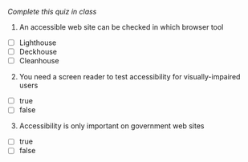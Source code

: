 *Complete this quiz in class*

1. An accessible web site can be checked in which browser tool

- [ ] Lighthouse
- [ ] Deckhouse
- [ ] Cleanhouse

2. You need a screen reader to test accessibility for visually-impaired users

- [ ] true
- [ ] false

3. Accessibility is only important on government web sites
   
- [ ] true
- [ ] false